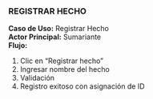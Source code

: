 ### REGISTRAR HECHO

**Caso de Uso:** Registrar Hecho  
**Actor Principal:** Sumariante  
**Flujo:**

1. Clic en “Registrar hecho”  
2. Ingresar nombre del hecho  
3. Validación  
4. Registro exitoso con asignación de ID  